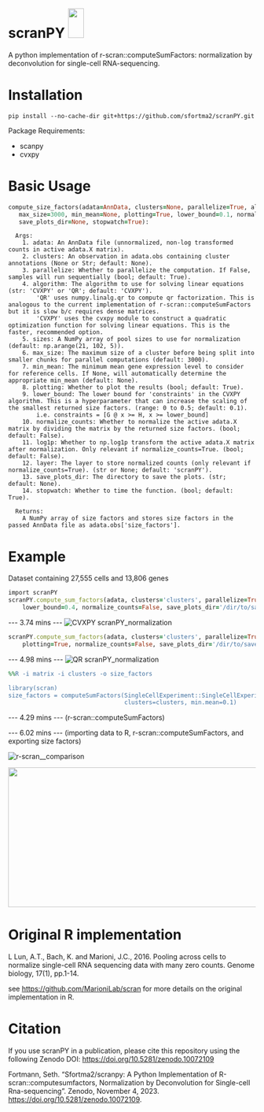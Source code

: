 # scranPY <img src="https://github.com/sfortma2/scranPY/assets/56206488/1e6ae6f9-60df-48ec-8bbe-1f07ae6e1560" width="31.67" height="60">

A python implementation of r-scran::computeSumFactors: normalization by deconvolution for single-cell RNA-sequencing.

# Installation
```
pip install --no-cache-dir git+https://github.com/sfortma2/scranPY.git
```
Package Requirements:
   - scanpy
   - cvxpy

# Basic Usage

```ruby
compute_size_factors(adata=AnnData, clusters=None, parallelize=True, algorithm='CVXPY', sizes=np.arange(21, 102, 5), 
   max_size=3000, min_mean=None, plotting=True, lower_bound=0.1, normalize_counts=False, log1p=False, layer='scranPY', 
   save_plots_dir=None, stopwatch=True):
```
```
  Args:
    1. adata: An AnnData file (unnormalized, non-log transformed counts in active adata.X matrix).
    2. clusters: An observation in adata.obs containing cluster annotations (None or Str; default: None).
    3. parallelize: Whether to parallelize the computation. If False, samples will run sequentially (bool; default: True).
    4. algorithm: The algorithm to use for solving linear equations (str: 'CVXPY' or 'QR'; default: 'CVXPY').
        'QR' uses numpy.linalg.qr to compute qr factorization. This is analogous to the current implementation of r-scran::computeSumFactors but it is slow b/c requires dense matrices. 
        'CVXPY' uses the cvxpy module to construct a quadratic optimization function for solving linear equations. This is the faster, recommended option.
    5. sizes: A NumPy array of pool sizes to use for normalization (default: np.arange(21, 102, 5)).
    6. max_size: The maximum size of a cluster before being split into smaller chunks for parallel computations (default: 3000).
    7. min_mean: The minimum mean gene expression level to consider for reference cells. If None, will automatically determine the appropriate min_mean (default: None).
    8. plotting: Whether to plot the results (bool; default: True).
    9. lower_bound: The lower bound for 'constraints' in the CVXPY algorithm. This is a hyperparameter that can increase the scaling of the smallest returned size factors. (range: 0 to 0.5; default: 0.1).
        i.e. constraints = [G @ x >= H, x >= lower_bound]
    10. normalize_counts: Whether to normalize the active adata.X matrix by dividing the matrix by the returned size factors. (bool; default: False).
    11. log1p: Whether to np.log1p transform the active adata.X matrix after normalization. Only relevant if normalize_counts=True. (bool; default: False).
    12. layer: The layer to store normalized counts (only relevant if normalize_counts=True). (str or None; default: 'scranPY').
    13. save_plots_dir: The directory to save the plots. (str; default: None).
    14. stopwatch: Whether to time the function. (bool; default: True).

  Returns:
    A NumPy array of size factors and stores size factors in the passed AnnData file as adata.obs['size_factors'].
```

# Example

Dataset containing 27,555 cells and 13,806 genes

```ruby
import scranPY
scranPY.compute_sum_factors(adata, clusters='clusters', parallelize=True, algorithm='CVXPY', max_size=3000, plotting=True,
    lower_bound=0.4, normalize_counts=False, save_plots_dir='/dir/to/save')
```
--- 3.74 mins ---
![CVXPY scranPY_normalization](https://github.com/sfortma2/scranPY/assets/56206488/044bd9d0-ac56-4fc2-bac7-876d079d2b25)



```ruby
scranPY.compute_sum_factors(adata, clusters='clusters', parallelize=True, algorithm='QR', max_size=3000, 
    plotting=True, normalize_counts=False, save_plots_dir='/dir/to/save')
```
--- 4.98 mins ---
![QR scranPY_normalization](https://github.com/sfortma2/scranPY/assets/56206488/6fc329eb-f7ad-402f-b5d0-a64fb9a38426)



```ruby
%%R -i matrix -i clusters -o size_factors

library(scran)
size_factors = computeSumFactors(SingleCellExperiment::SingleCellExperiment(list(counts=matrix)), 
                                 clusters=clusters, min.mean=0.1)
```
--- 4.29 mins --- (r-scran::computeSumFactors)

--- 6.02 mins --- (importing data to R, r-scran::computeSumFactors, and exporting size factors)

![r-scran__comparison](https://github.com/sfortma2/scranPY/assets/56206488/16a6bbee-1815-4016-a9db-a4b1a259ef35)


<p align="center">
   <img src="https://github.com/sfortma2/scranPY/assets/56206488/ca55706c-a9d6-49b1-b77b-4145bb77dc51" width="600" height="283.85">
</p>


# Original R implementation

L Lun, A.T., Bach, K. and Marioni, J.C., 2016. Pooling across cells to normalize single-cell RNA sequencing data with many zero counts. Genome biology, 17(1), pp.1-14.

see https://github.com/MarioniLab/scran for more details on the original implementation in R.

# Citation
If you use scranPY in a publication, please cite this repository using the following Zenodo DOI: https://doi.org/10.5281/zenodo.10072109

Fortmann, Seth. “Sfortma2/scranpy: A Python Implementation of R-scran::computesumfactors, Normalization by Deconvolution for Single-cell Rna-sequencing”. Zenodo, November 4, 2023. https://doi.org/10.5281/zenodo.10072109.

